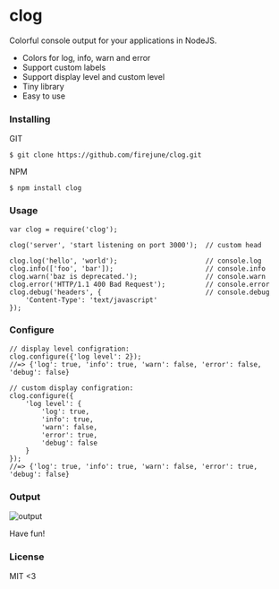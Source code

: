 # clog

Colorful console output for your applications in NodeJS.

* Colors for log, info, warn and error
* Support custom labels
* Support display level and custom level
* Tiny library
* Easy to use

### Installing

GIT

    $ git clone https://github.com/firejune/clog.git

NPM

    $ npm install clog

### Usage

    var clog = require('clog');
    
    clog('server', 'start listening on port 3000');  // custom head
    
    clog.log('hello', 'world');                      // console.log
    clog.info(['foo', 'bar']);                       // console.info
    clog.warn('baz is deprecated.');                 // console.warn
    clog.error('HTTP/1.1 400 Bad Request');          // console.error
    clog.debug('headers', {                          // console.debug
        'Content-Type': 'text/javascript'
    });

### Configure

    // display level configration:
    clog.configure({'log level': 2});
    //=> {'log': true, 'info': true, 'warn': false, 'error': false, 'debug': false}
    
    // custom display configration:
    clog.configure({
        'log level': {
            'log': true,
            'info': true,
            'warn': false,
            'error': true,
            'debug': false
        }
    });
    //=> {'log': true, 'info': true, 'warn': false, 'error': true, 'debug': false}

### Output

![output](https://github.com/firejune/clog/raw/master/images/clog.png)

Have fun!

### License

MIT <3
